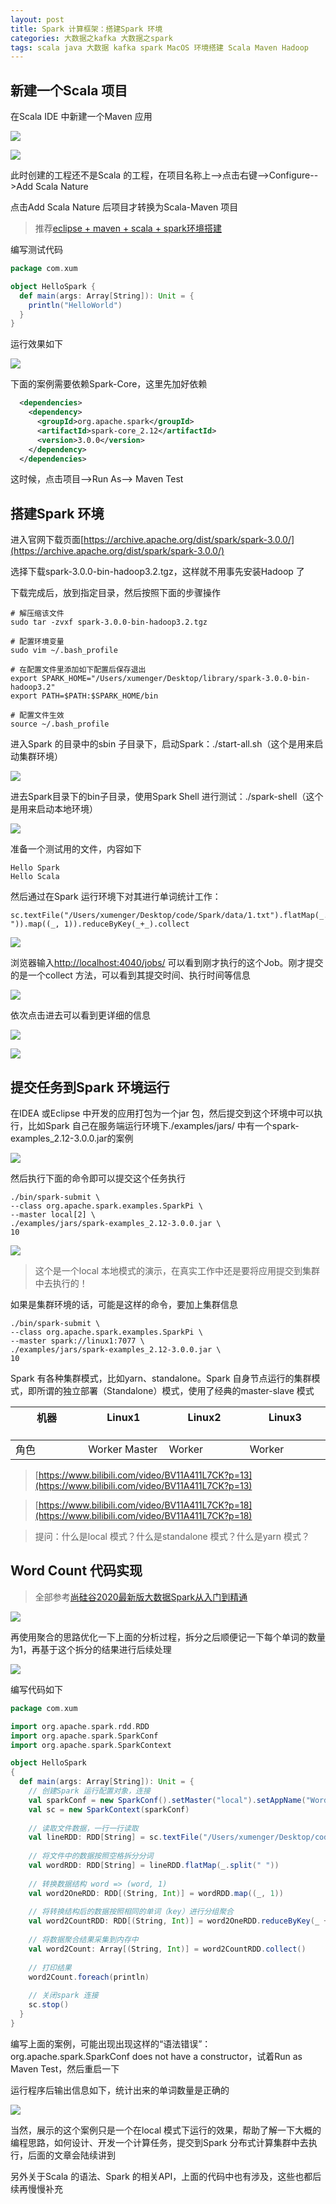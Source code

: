 ```yaml
---
layout: post
title: Spark 计算框架：搭建Spark 环境
categories: 大数据之kafka 大数据之spark
tags: scala java 大数据 kafka spark MacOS 环境搭建 Scala Maven Hadoop 
---
```


## 新建一个Scala 项目

在Scala IDE 中新建一个Maven 应用

![](../media/image/2020-11-23/01-01.png)

![](../media/image/2020-11-23/01-02.png)

此时创建的工程还不是Scala 的工程，在项目名称上-->点击右键-->Configure-->Add Scala Nature

点击Add Scala Nature 后项目才转换为Scala-Maven 项目

>推荐[eclipse + maven + scala + spark环境搭建](https://www.cnblogs.com/wmm15738807386/p/6723391.html)

编写测试代码

```scala
package com.xum

object HelloSpark {
  def main(args: Array[String]): Unit = {
    println("HelloWorld")
  }
}
```

运行效果如下

![](../media/image/2020-11-23/01-03.png)

下面的案例需要依赖Spark-Core，这里先加好依赖

```xml
  <dependencies>
    <dependency>
      <groupId>org.apache.spark</groupId>  
      <artifactId>spark-core_2.12</artifactId>  
      <version>3.0.0</version>  
    </dependency>
  </dependencies>
```

这时候，点击项目-->Run As--> Maven Test

## 搭建Spark 环境

进入官网下载页面[https://archive.apache.org/dist/spark/spark-3.0.0/](https://archive.apache.org/dist/spark/spark-3.0.0/)

选择下载spark-3.0.0-bin-hadoop3.2.tgz，这样就不用事先安装Hadoop 了

下载完成后，放到指定目录，然后按照下面的步骤操作

```shell
# 解压缩该文件
sudo tar -zvxf spark-3.0.0-bin-hadoop3.2.tgz

# 配置环境变量
sudo vim ~/.bash_profile

# 在配置文件里添加如下配置后保存退出
export SPARK_HOME="/Users/xumenger/Desktop/library/spark-3.0.0-bin-hadoop3.2"
export PATH=$PATH:$SPARK_HOME/bin

# 配置文件生效
source ~/.bash_profile
```

进入Spark 的目录中的sbin 子目录下，启动Spark：./start-all.sh（这个是用来启动集群环境）

![](../media/image/2020-11-23/02-01.png)

进去Spark目录下的bin子目录，使用Spark Shell 进行测试：./spark-shell（这个是用来启动本地环境）

![](../media/image/2020-11-23/02-02.png)

准备一个测试用的文件，内容如下

```
Hello Spark
Hello Scala
```

然后通过在Spark 运行环境下对其进行单词统计工作：

```
sc.textFile("/Users/xumenger/Desktop/code/Spark/data/1.txt").flatMap(_.split(" ")).map((_, 1)).reduceByKey(_+_).collect
```

![](../media/image/2020-11-23/02-03.png)

浏览器输入[http://localhost:4040/jobs/](http://localhost:4040/jobs/) 可以看到刚才执行的这个Job。刚才提交的是一个collect 方法，可以看到其提交时间、执行时间等信息

![](../media/image/2020-11-23/02-04.png)

依次点击进去可以看到更详细的信息

![](../media/image/2020-11-23/02-05.png)

![](../media/image/2020-11-23/02-06.png)

## 提交任务到Spark 环境运行

在IDEA 或Eclipse 中开发的应用打包为一个jar 包，然后提交到这个环境中可以执行，比如Spark 自己在服务端运行环境下./examples/jars/ 中有一个spark-examples_2.12-3.0.0.jar的案例

![](../media/image/2020-11-23/02-07.png)

然后执行下面的命令即可以提交这个任务执行

```
./bin/spark-submit \
--class org.apache.spark.examples.SparkPi \
--master local[2] \
./examples/jars/spark-examples_2.12-3.0.0.jar \
10
```

![](../media/image/2020-11-23/02-08.png)

>这个是一个local 本地模式的演示，在真实工作中还是要将应用提交到集群中去执行的！

如果是集群环境的话，可能是这样的命令，要加上集群信息

```
./bin/spark-submit \
--class org.apache.spark.examples.SparkPi \
--master spark://linux1:7077 \
./examples/jars/spark-examples_2.12-3.0.0.jar \
10
```

Spark 有各种集群模式，比如yarn、standalone。Spark 自身节点运行的集群模式，即所谓的独立部署（Standalone）模式，使用了经典的master-slave 模式

机器        &nbsp;&nbsp;&nbsp;&nbsp;&nbsp;&nbsp;&nbsp;&nbsp;&nbsp;&nbsp;&nbsp;&nbsp;&nbsp;&nbsp;&nbsp;&nbsp;&nbsp;&nbsp; | Linux1   &nbsp;&nbsp;&nbsp;&nbsp;&nbsp;&nbsp;&nbsp;&nbsp;&nbsp;&nbsp;&nbsp;&nbsp;&nbsp;&nbsp;&nbsp;&nbsp;&nbsp;&nbsp;    | Linux2   &nbsp;&nbsp;&nbsp;&nbsp;&nbsp;&nbsp;&nbsp;&nbsp;&nbsp;&nbsp;&nbsp;&nbsp;&nbsp;&nbsp;&nbsp;&nbsp;&nbsp;&nbsp;     | Linux3  &nbsp;&nbsp;&nbsp;&nbsp;&nbsp;&nbsp;&nbsp;&nbsp;&nbsp;&nbsp;&nbsp;&nbsp;&nbsp;&nbsp;&nbsp;&nbsp;&nbsp;&nbsp;
------------ | ------------ | -------------| -------------
角色        | Worker Master | Worker        | Worker

>[https://www.bilibili.com/video/BV11A411L7CK?p=13](https://www.bilibili.com/video/BV11A411L7CK?p=13)

>[https://www.bilibili.com/video/BV11A411L7CK?p=18](https://www.bilibili.com/video/BV11A411L7CK?p=18)

>提问：什么是local 模式？什么是standalone 模式？什么是yarn 模式？

## Word Count 代码实现

>全部参考[尚硅谷2020最新版大数据Spark从入门到精通](https://www.bilibili.com/video/BV11A411L7CK?p=5)

![](../media/image/2020-11-23/03-01.png)

再使用聚合的思路优化一下上面的分析过程，拆分之后顺便记一下每个单词的数量为1，再基于这个拆分的结果进行后续处理

![](../media/image/2020-11-23/03-02.png)

编写代码如下

```scala
package com.xum

import org.apache.spark.rdd.RDD
import org.apache.spark.SparkConf
import org.apache.spark.SparkContext

object HelloSpark 
{
  def main(args: Array[String]): Unit = {
    // 创建Spark 运行配置对象，连接
    val sparkConf = new SparkConf().setMaster("local").setAppName("WordCount")
    val sc = new SparkContext(sparkConf)
    
    // 读取文件数据，一行一行读取
    val lineRDD: RDD[String] = sc.textFile("/Users/xumenger/Desktop/code/Spark/data/1.txt");
    
    // 将文件中的数据按照空格拆分分词
    val wordRDD: RDD[String] = lineRDD.flatMap(_.split(" "))
    
    // 转换数据结构 word => (word, 1)
    val word2OneRDD: RDD[(String, Int)] = wordRDD.map((_, 1))
    
    // 将转换结构后的数据按照相同的单词（key）进行分组聚合
    val word2CountRDD: RDD[(String, Int)] = word2OneRDD.reduceByKey(_ + _)
    
    // 将数据聚合结果采集到内存中
    val word2Count: Array[(String, Int)] = word2CountRDD.collect()
    
    // 打印结果
    word2Count.foreach(println)
    
    // 关闭spark 连接
    sc.stop()
  }
}
```

编写上面的案例，可能出现出现这样的“语法错误”：org.apache.spark.SparkConf does not have a constructor，试着Run as Maven Test，然后重启一下

运行程序后输出信息如下，统计出来的单词数量是正确的

![](../media/image/2020-11-23/03-03.png)

当然，展示的这个案例只是一个在local 模式下运行的效果，帮助了解一下大概的编程思路，如何设计、开发一个计算任务，提交到Spark 分布式计算集群中去执行，后面的文章会陆续讲到

另外关于Scala 的语法、Spark 的相关API，上面的代码中也有涉及，这些也都后续再慢慢补充